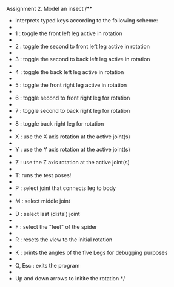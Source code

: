 Assignment 2.  Model an insect 
/**
   * Interprets typed keys according to the following scheme:
   * 
   * 1 : toggle the front left leg active in rotation
   * 
   * 2 : toggle the second to front left leg active in rotation
   * 
   * 3 : toggle the second to back left leg active in rotation
   * 
   * 4 : toggle the back left leg active in rotation
   * 
   * 5 : toggle the front right leg active in rotation
   * 
   * 6 : toggle second to front right leg for rotation
   * 
   * 7 : toggle second to back right leg for rotation
   * 
   * 8 : toggle back right leg for rotation
   * 
   * X : use the X axis rotation at the active joint(s)
   * 
   * Y : use the Y axis rotation at the active joint(s)
   * 
   * Z : use the Z axis rotation at the active joint(s)
   * 
   * T:  runs the test poses!
   * 
   * P : select joint that connects leg to body
   * 
   * M : select middle joint
   * 
   * D : select last (distal) joint
   * 
   * F : select the "feet" of the spider
   * 
   * R : resets the view to the initial rotation
   * 
   * K : prints the angles of the five Legs for debugging purposes
   * 
   * Q, Esc : exits the program
   * 
   * Up and down arrows to initite the rotation
   */
